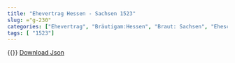 ```yaml
---
title: "Ehevertrag Hessen - Sachsen 1523"
slug: ="g-230"
categories: ["Ehevertrag", "Bräutigam:Hessen", "Braut: Sachsen", "Eheschließung vollzogen?:Ja", "verschiedenkonfessionelle Ehe?:Nein", "Dynastie Bräutigam:Hessen (Kassel)", "Akteur Bräutigam:Hessen (Kassel)", "Akteur Braut:Wettin (Albertiner)", "Textbezug?:ja", "Ständisch?:nein", "Ratifikation?:nein", "Sonstiges?:ja", "Bräutigam:Hessen", "Braut: Sachsen"]
tags: [ "1523"]
---
```

<!--more-->
{{<v64>}}
[Download Json](/vertraege/vertrag-230.json)